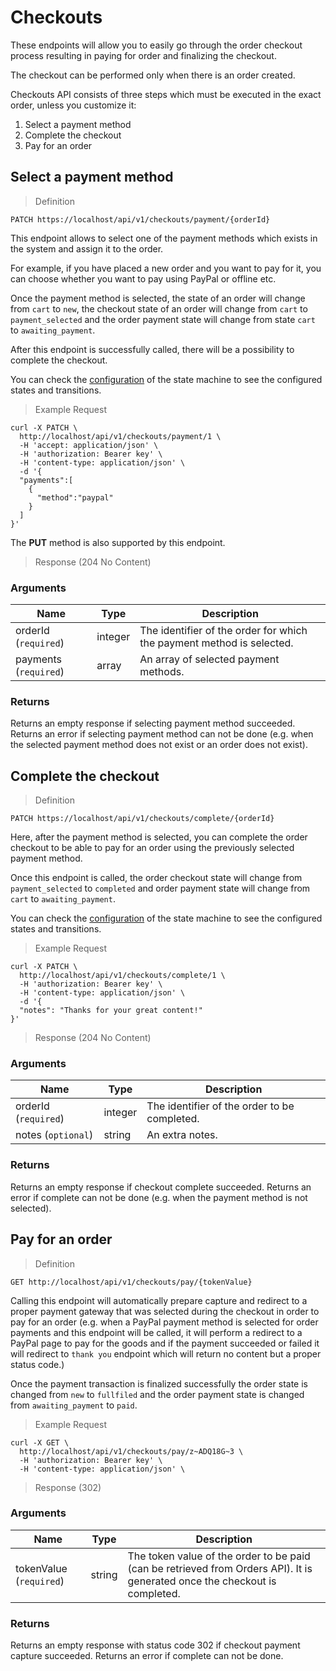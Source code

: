 # Checkouts

These endpoints will allow you to easily go through the order checkout process resulting in paying for order and finalizing the checkout.

The checkout can be performed only when there is an order created.

Checkouts API consists of three steps which must be executed in the exact order, unless you customize it:

1. Select a payment method
2. Complete the checkout
3. Pay for an order

## Select a payment method

> Definition

```shell
PATCH https://localhost/api/v1/checkouts/payment/{orderId}
```

This endpoint allows to select one of the payment methods which exists in the system and assign it to the order.

For example, if you have placed a new order and you want to pay for it, you can choose whether you want to pay using PayPal or offline etc.

Once the payment method is selected, the state of an order will change from `cart` to `new`, the checkout state of an order will change from `cart` to `payment_selected` and the order payment state will change from state `cart` to `awaiting_payment`.

After this endpoint is successfully called, there will be a possibility to complete the checkout.

<aside class="notice">You can check the <a href='https://github.com/sourcefabric/payments-hub/blob/master/src/PH/Bundle/CoreBundle/Resources/config/app/state_machine/ph_order_checkout.yml'>configuration</a> of the state machine to see the configured states and transitions.</aside>

> Example Request

```shell
curl -X PATCH \
  http://localhost/api/v1/checkouts/payment/1 \
  -H 'accept: application/json' \
  -H 'authorization: Bearer key' \
  -H 'content-type: application/json' \
  -d '{
  "payments":[
    {
      "method":"paypal"
    }
  ]
}'
```

<aside class="success">
The <b>PUT</b> method is also supported by this endpoint.
</aside>

> Response (204 No Content)

### Arguments

Name | Type | Description
--------- | ------- | -----------
orderId (`required`)| integer | The identifier of the order for which the payment method is selected.
payments (`required`)| array | An array of selected payment methods.

### Returns 

Returns an empty response if selecting payment method succeeded. Returns an error if selecting payment method can not be done (e.g. when the selected payment method does not exist or an order does not exist).

## Complete the checkout

> Definition

```shell
PATCH https://localhost/api/v1/checkouts/complete/{orderId}
```

Here, after the payment method is selected, you can complete the order checkout to be able to pay for an order using the previously selected payment method.

Once this endpoint is called, the order checkout state will change from `payment_selected` to `completed` and order payment state will change from `cart` to `awaiting_payment`.

<aside class="notice">You can check the <a href='https://github.com/sourcefabric/payments-hub/blob/master/src/PH/Bundle/CoreBundle/Resources/config/app/state_machine/ph_order_checkout.yml'>configuration</a> of the state machine to see the configured states and transitions.</aside>

> Example Request

```shell
curl -X PATCH \
  http://localhost/api/v1/checkouts/complete/1 \
  -H 'authorization: Bearer key' \
  -H 'content-type: application/json' \
  -d '{
  "notes": "Thanks for your great content!"
}'
```

> Response (204 No Content)

### Arguments

Name | Type | Description
--------- | ------- | -----------
orderId (`required`)| integer | The identifier of the order to be completed.
notes (`optional`)| string | An extra notes.

### Returns 

Returns an empty response if checkout complete succeeded. Returns an error if complete can not be done (e.g. when the payment method is not selected).

## Pay for an order

> Definition

```shell
GET http://localhost/api/v1/checkouts/pay/{tokenValue}
```

Calling this endpoint will automatically prepare capture and redirect to a proper payment gateway that was selected during the checkout in order to pay for an order (e.g. when a PayPal payment method is selected for order payments and this endpoint will be called, it will perform a redirect to a PayPal page to pay for the goods and if the payment succeeded or failed it will redirect to `thank you` endpoint which will return no content but a proper status code.)

Once the payment transaction is finalized successfully the order state is changed from `new` to `fullfiled` and the order payment state is changed from `awaiting_payment` to `paid`.

> Example Request

```shell
curl -X GET \
  http://localhost/api/v1/checkouts/pay/z~ADQ18G~3 \
  -H 'authorization: Bearer key' \
  -H 'content-type: application/json' \
```

> Response (302)

### Arguments

Name | Type | Description
--------- | ------- | -----------
tokenValue \(`required`)| string | The token value of the order to be paid (can be retrieved from Orders API). It is generated once the checkout is completed.

### Returns

Returns an empty response with status code 302 if checkout payment capture succeeded. Returns an error if complete can not be done.
